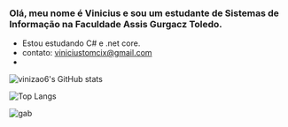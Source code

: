### Olá, meu nome é Vinicius e sou um estudante de Sistemas de Informação na Faculdade Assis Gurgacz Toledo.



- Estou estudando C# e .net core.
- contato: viniciustomcix@gmail.com
- 

![vinizao6's GitHub stats](https://github-readme-stats.vercel.app/api?username=vinizao6&show_icons=true&theme=gruvbox)

![Top Langs](https://github-readme-stats.vercel.app/api/top-langs/?username=vinizao6&hide_progress=true)

![gab](https://64.media.tumblr.com/d5ac79eef2307b701f207532ca2294cd/tumblr_oojp2nWXb01tydz8to1_540.gif)

